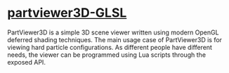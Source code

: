 <!--
.. title: Scriptable Particle viewer
.. slug: partviewer
.. date: 2018-01-24 21:35:00 UTC+01:00
.. tags: 
.. category: 
.. link: 
.. description: 
.. type: text
.. pretty_url: False
.. image: /files/plastic_crystal1.png
-->

<h1><a href="https://github.com/Grieverheart/partViewer3D-GLSL" target="_blank">partviewer3D-GLSL</a></h1>

PartViewer3D is a simple 3D scene viewer written using modern OpenGL deferred shading techniques. The main usage case of PartViewer3D is for viewing hard particle configurations. As different people have different needs, the viewer can be programmed using Lua scripts through the exposed API.

